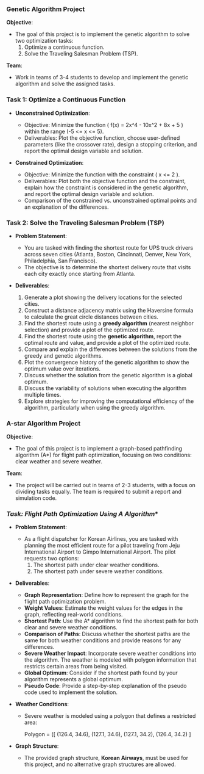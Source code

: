 

### **Genetic Algorithm Project**

**Objective**:
- The goal of this project is to implement the genetic algorithm to solve two optimization tasks: 
  1. Optimize a continuous function.
  2. Solve the Traveling Salesman Problem (TSP).

**Team**:
- Work in teams of 3-4 students to develop and implement the genetic algorithm and solve the assigned tasks.

### **Task 1: Optimize a Continuous Function**
- **Unconstrained Optimization**: 
  - Objective: Minimize the function ( f(x) = 2x^4 - 10x^2 + 8x + 5 ) within the range (-5 <= x <= 5).
  - Deliverables: Plot the objective function, choose user-defined parameters (like the crossover rate), design a stopping criterion, and report the optimal design variable and solution.
  
- **Constrained Optimization**: 
  - Objective: Minimize the function with the constraint ( x <= 2 ).
  - Deliverables: Plot both the objective function and the constraint, explain how the constraint is considered in the genetic algorithm, and report the optimal design variable and solution.
  - Comparison of the constrained vs. unconstrained optimal points and an explanation of the differences.

### **Task 2: Solve the Traveling Salesman Problem (TSP)**
- **Problem Statement**: 
  - You are tasked with finding the shortest route for UPS truck drivers across seven cities (Atlanta, Boston, Cincinnati, Denver, New York, Philadelphia, San Francisco). 
  - The objective is to determine the shortest delivery route that visits each city exactly once starting from Atlanta.
  
- **Deliverables**:
  1. Generate a plot showing the delivery locations for the selected cities.
  2. Construct a distance adjacency matrix using the Haversine formula to calculate the great circle distances between cities.
  3. Find the shortest route using a **greedy algorithm** (nearest neighbor selection) and provide a plot of the optimized route.
  4. Find the shortest route using the **genetic algorithm**, report the optimal route and value, and provide a plot of the optimized route.
  5. Compare and explain the differences between the solutions from the greedy and genetic algorithms.
  6. Plot the convergence history of the genetic algorithm to show the optimum value over iterations.
  7. Discuss whether the solution from the genetic algorithm is a global optimum.
  8. Discuss the variability of solutions when executing the algorithm multiple times.
  9. Explore strategies for improving the computational efficiency of the algorithm, particularly when using the greedy algorithm.



### **A-star Algorithm Project**

**Objective**:
- The goal of this project is to implement a graph-based pathfinding algorithm (A*) for flight path optimization, focusing on two conditions: clear weather and severe weather.

**Team**:
- The project will be carried out in teams of 2-3 students, with a focus on dividing tasks equally. The team is required to submit a report and simulation code.

### **Task: Flight Path Optimization Using A* Algorithm**
- **Problem Statement**: 
  - As a flight dispatcher for Korean Airlines, you are tasked with planning the most efficient route for a pilot traveling from Jeju International Airport to Gimpo International Airport. The pilot requests two options: 
    1. The shortest path under clear weather conditions.
    2. The shortest path under severe weather conditions.

- **Deliverables**:
  - **Graph Representation**: Define how to represent the graph for the flight path optimization problem.
  - **Weight Values**: Estimate the weight values for the edges in the graph, reflecting real-world conditions.
  - **Shortest Path**: Use the A* algorithm to find the shortest path for both clear and severe weather conditions.
  - **Comparison of Paths**: Discuss whether the shortest paths are the same for both weather conditions and provide reasons for any differences.
  - **Severe Weather Impact**: Incorporate severe weather conditions into the algorithm. The weather is modeled with polygon information that restricts certain areas from being visited.
  - **Global Optimum**: Consider if the shortest path found by your algorithm represents a global optimum.
  - **Pseudo Code**: Provide a step-by-step explanation of the pseudo code used to implement the solution.

- **Weather Conditions**: 
  - Severe weather is modeled using a polygon that defines a restricted area: 
    
    Polygon = ([ (126.4, 34.6), (127.1, 34.6), (127.1, 34.2), (126.4, 34.2) ]
    
  
- **Graph Structure**: 
  - The provided graph structure, **Korean Airways**, must be used for this project, and no alternative graph structures are allowed.

